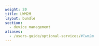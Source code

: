 ```yaml
---
weight: 20
title: LWM2M
layout: bundle
section:
  - device_management
aliases:
  - /users-guide/optional-services/#lwm2m
---
```

